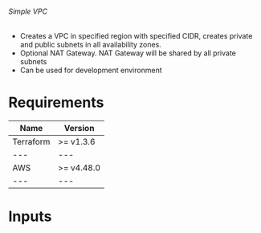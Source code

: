 ###### Simple VPC 

* Creates a VPC in specified region with specified CIDR, creates private and public subnets in all availability zones. 
* Optional NAT Gateway. NAT Gateway will be shared by all private subnets
* Can be used for development environment


# Requirements

Name | Version
--- | ---
Terraform | >= v1.3.6
--- | ---
AWS | >= v4.48.0
--- | --- 


# Inputs 

